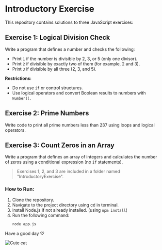 # Introductory Exercise

This repository contains solutions to three JavaScript exercises:

## Exercise 1: Logical Division Check
Write a program that defines a number and checks the following:
- Print `1` if the number is divisible by 2, 3, or 5 (only one divisor).
- Print `2` if divisible by exactly two of them (for example, 2 and 3).
- Print `3` if divisible by all three (2, 3, and 5).

**Restrictions:**
- Do not use `if` or control structures.
- Use logical operators and convert Boolean results to numbers with `Number()`.

## Exercise 2: Prime Numbers
Write code to print all prime numbers less than 237 using loops and logical operators.

## Exercise 3: Count Zeros in an Array
Write a program that defines an array of integers and calculates the number of zeros using a conditional expression (no `if` statements).



> Exercises 1, 2, and 3 are included in a folder named "IntroductoryExercise".


### How to Run:
1. Clone the repository.
2. Navigate to the project directory using cd in terminal.
3. Install Node.js if not already installed.
(using `npm install`)
4. Run the following command:
   ```bash
   node app.js


Have a good day ♡               

![Cute cat](https://github.com/user-attachments/assets/5da8015c-5849-433f-a850-d80c13460dd6)




